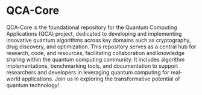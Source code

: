 # QCA-Core
QCA-Core is the foundational repository for the Quantum Computing Applications (QCA) project, dedicated to developing and implementing innovative quantum algorithms across key domains such as cryptography, drug discovery, and optimization. This repository serves as a central hub for research, code, and resources, facilitating collaboration and knowledge sharing within the quantum computing community. It includes algorithm implementations, benchmarking tools, and documentation to support researchers and developers in leveraging quantum computing for real-world applications. Join us in exploring the transformative potential of quantum technology!
